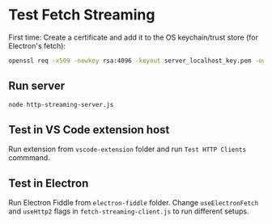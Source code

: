 # Test Fetch Streaming

First time: Create a certificate and add it to the OS keychain/trust store (for Electron's fetch):
```sh
openssl req -x509 -newkey rsa:4096 -keyout server_localhost_key.pem -out server_localhost_crt.pem -days 365 -nodes -subj /CN=localhost -addext "subjectAltName=DNS:localhost"
```

## Run server

```sh
node http-streaming-server.js
```

## Test in VS Code extension host

Run extension from `vscode-extension` folder and run `Test HTTP Clients` commmand.

## Test in Electron

Run Electron Fiddle from `electron-fiddle` folder. Change `useElectronFetch` and `useHttp2` flags in `fetch-streaming-client.js` to run different setups.
